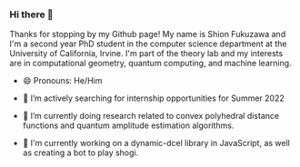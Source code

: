 ### Hi there 👋

Thanks for stopping by my Github page! My name is Shion Fukuzawa and I'm a second year PhD student in the computer science department at the University of California, Irvine. I'm part of the theory lab and my interests are in computational geometry, quantum computing, and machine learning. 

- 😄 Pronouns: He/Him

- 👯 I’m actively searching for internship opportunities for Summer 2022 
- 🔭 I’m currently doing research related to convex polyhedral distance functions and quantum amplitude estimation algorithms.
- 🚧 I'm currently working on a dynamic-dcel library in JavaScript, as well as creating a bot to play shogi. 


<!--
**shifubear/shifubear** is a ✨ _special_ ✨ repository because its `README.md` (this file) appears on your GitHub profile.

Here are some ideas to get you started:
- 📫 How to reach me: fukuzaws (at) uci (dot) edu
- 🤔 I’m looking for help with ...
- 💬 Ask me about ...


-->
